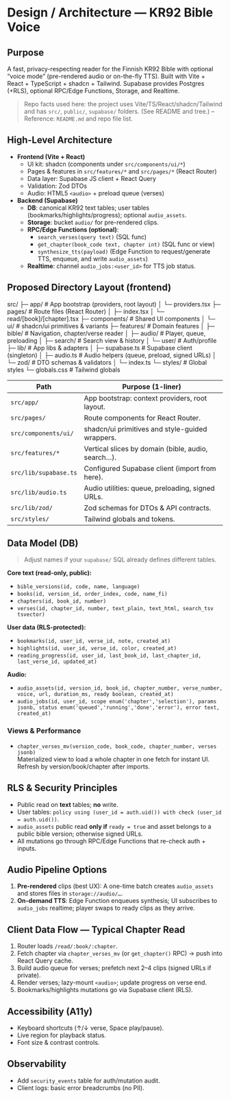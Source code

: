 # Design / Architecture — KR92 Bible Voice

## Purpose
A fast, privacy-respecting reader for the Finnish KR92 Bible with optional “voice mode” (pre-rendered audio or on-the-fly TTS). Built with Vite + React + TypeScript + shadcn + Tailwind. Supabase provides Postgres (+RLS), optional RPC/Edge Functions, Storage, and Realtime.

> Repo facts used here: the project uses Vite/TS/React/shadcn/Tailwind and has `src/`, `public/`, `supabase/` folders. (See README and tree.)
– Reference: `README.md` and repo file list.
 
## High-Level Architecture
- **Frontend (Vite + React)**  
  - UI kit: shadcn (components under `src/components/ui/*`)
  - Pages & features in `src/features/*` and `src/pages/*` (React Router)
  - Data layer: Supabase JS client + React Query
  - Validation: Zod DTOs
  - Audio: HTML5 `<audio>` + preload queue (verses)
- **Backend (Supabase)**
  - **DB**: canonical KR92 text tables; user tables (bookmarks/highlights/progress); optional `audio_assets`.
  - **Storage**: bucket `audio/` for pre-rendered clips.
  - **RPC/Edge Functions (optional)**:
    - `search_verses(query text)` (SQL func)
    - `get_chapter(book_code text, chapter int)` (SQL func or view)
    - `synthesize_tts(payload)` (Edge Function to request/generate TTS, enqueue, and write `audio_assets`)
  - **Realtime**: channel `audio_jobs:<user_id>` for TTS job status.

## Proposed Directory Layout (frontend)

src/
├─ app/                           # App bootstrap (providers, root layout)
│  └─ providers.tsx
├─ pages/                         # Route files (React Router)
│  ├─ index.tsx
│  └─ read/[book]/[chapter].tsx
├─ components/                    # Shared UI components
│  └─ ui/                         # shadcn/ui primitives & variants
├─ features/                      # Domain features
│  ├─ bible/                      # Navigation, chapter/verse reader
│  ├─ audio/                      # Player, queue, preloading
│  ├─ search/                     # Search view & history
│  └─ user/                       # Auth/profile
├─ lib/                           # App libs & adapters
│  ├─ supabase.ts                 # Supabase client (singleton)
│  ├─ audio.ts                    # Audio helpers (queue, preload, signed URLs)
│  └─ zod/                        # DTO schemas & validators
│     └─ index.ts
└─ styles/                        # Global styles
   └─ globals.css                 # Tailwind globals
   
| Path                  | Purpose (1-liner)                                  |
| --------------------- | -------------------------------------------------- |
| `src/app/`            | App bootstrap: context providers, root layout.     |
| `src/pages/`          | Route components for React Router.                 |
| `src/components/ui/`  | shadcn/ui primitives and style-guided wrappers.    |
| `src/features/*`      | Vertical slices by domain (bible, audio, search…). |
| `src/lib/supabase.ts` | Configured Supabase client (import from here).     |
| `src/lib/audio.ts`    | Audio utilities: queue, preloading, signed URLs.   |
| `src/lib/zod/`        | Zod schemas for DTOs & API contracts.              |
| `src/styles/`         | Tailwind globals and tokens.                       |



## Data Model (DB)
> Adjust names if your `supabase/` SQL already defines different tables.

**Core text (read-only, public):**
- `bible_versions(id, code, name, language)`  
- `books(id, version_id, order_index, code, name_fi)`
- `chapters(id, book_id, number)`
- `verses(id, chapter_id, number, text_plain, text_html, search_tsv tsvector)`

**User data (RLS-protected):**
- `bookmarks(id, user_id, verse_id, note, created_at)`
- `highlights(id, user_id, verse_id, color, created_at)`
- `reading_progress(id, user_id, last_book_id, last_chapter_id, last_verse_id, updated_at)`

**Audio:**
- `audio_assets(id, version_id, book_id, chapter_number, verse_number, voice, url, duration_ms, ready boolean, created_at)`
- `audio_jobs(id, user_id, scope enum('chapter','selection'), params jsonb, status enum('queued','running','done','error'), error text, created_at)`

### Views & Performance
- `chapter_verses_mv(version_code, book_code, chapter_number, verses jsonb)`  
  Materialized view to load a whole chapter in one fetch for instant UI. Refresh by version/book/chapter after imports.

## RLS & Security Principles
- Public read on **text** tables; **no** write.
- User tables: `policy using (user_id = auth.uid()) with check (user_id = auth.uid())`.
- `audio_assets` public read **only if** `ready = true` and asset belongs to a public bible version; otherwise signed URLs.
- All mutations go through RPC/Edge Functions that re-check auth + inputs.

## Audio Pipeline Options
1) **Pre-rendered** clips (best UX): A one-time batch creates `audio_assets` and stores files in `storage://audio/…`.
2) **On-demand TTS**: Edge Function enqueues synthesis; UI subscribes to `audio_jobs` realtime; player swaps to ready clips as they arrive.

## Client Data Flow — Typical Chapter Read
1. Router loads `/read/:book/:chapter`.
2. Fetch chapter via `chapter_verses_mv` (or `get_chapter()` RPC) → push into React Query cache.
3. Build audio queue for verses; prefetch next 2–4 clips (signed URLs if private).
4. Render verses; lazy-mount `<audio>`; update progress on verse end.
5. Bookmarks/highlights mutations go via Supabase client (RLS).

## Accessibility (A11y)
- Keyboard shortcuts (↑/↓ verse, Space play/pause).
- Live region for playback status.
- Font size & contrast controls.

## Observability
- Add `security_events` table for auth/mutation audit.
- Client logs: basic error breadcrumbs (no PII).
